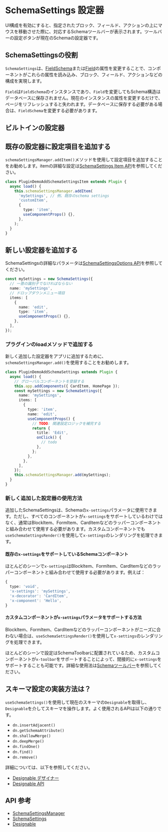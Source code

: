 # SchemaSettings 設定器

UI構成を有効にすると、指定されたブロック、フィールド、アクションの上にマウスを移動させた際に、対応するSchemaツールバーが表示されます。ツールバーの設定ボタンが現在のSchemaの設定器です。

## SchemaSettingsの役割

`SchemaSettings`は、[FieldSchema](https://client.docs.nocobase.com/core/ui-schema/designable#usefieldschema)または[Field](https://client.docs.nocobase.com/core/ui-schema/designable#usefield)の属性を変更することで、コンポーネントがこれらの属性を読み込み、ブロック、フィールド、アクションなどの構成を実現します。

`Field`は`FieldSchema`のインスタンスであり、`Field`を変更してもSchema構造はデータベースに保存されません。現在のインスタンスの属性を変更するだけで、ページをリフレッシュすると失われます。データベースに保存する必要がある場合は、`FieldSchema`を変更する必要があります。

## ビルトインの設定器

## 既存の設定器に設定項目を追加する

`schemaSettingsManager.addItem()`メソッドを使用して設定項目を追加することをお勧めします。itemの詳細な設定は[SchemaSettings Item API](https://client.docs.nocobase.com/core/ui-schema/schema-settings-manager#schemasettingsmanageradditem)を参照してください。

```ts
class PluginDemoAddSchemaSettingsItem extends Plugin {
  async load() {
    this.schemaSettingsManager.addItem(
      'mySettings', // 例、既存のschema settings
      'customItem',
      {
        type: 'item',
        useComponentProps() {},
      },
    );
  }
}
```

## 新しい設定器を追加する

SchemaSettingsの詳細なパラメータは[SchemaSettingsOptions API](https://client.docs-cn.nocobase.com/core/ui-schema/schema-settings#new-schemasettingsoptions)を参照してください。

```ts
const mySettings = new SchemaSettings({
  // 一意の識別子でなければならない
  name: 'mySettings',
  // ドロップダウンメニュー項目
  items: [
    {
      name: 'edit',
      type: 'item',
      useComponentProps() {},
    },
  ],
});
```

### プラグインのloadメソッドで追加する

新しく追加した設定器をアプリに追加するために、`schemaSettingsManager.add()`を使用することをお勧めします。

```ts
class PluginDemoAddSchemaSettings extends Plugin {
  async load() {
    // グローバルコンポーネントを登録する
    this.app.addComponents({ CardItem, HomePage });
    const mySettings = new SchemaSettings({
      name: 'mySettings',
      items: [
        {
          type: 'item',
          name: 'edit',
          useComponentProps() {
            // TODO: 関連設定ロジックを補完する
            return {
              title: 'Edit',
              onClick() {
                // todo
              },
            };
          },
        },
      ],
    });
    this.schemaSettingsManager.add(mySettings);
  }
}
```

### 新しく追加した設定器の使用方法

追加したSchemaSettingsは、Schemaの`x-settings`パラメータに使用できます。ただし、すべてのコンポーネントが`x-settings`をサポートしているわけではなく、通常はBlockItem、FormItem、CardItemなどのラッパーコンポーネントと組み合わせて使用する必要があります。カスタムコンポーネントでも`useSchemaSettingsRender()`を使用して`x-settings`のレンダリングを処理できます。

#### 既存の`x-settings`をサポートしているSchemaコンポーネント

ほとんどのシーンで`x-settings`はBlockItem、FormItem、CardItemなどのラッパーコンポーネントと組み合わせて使用する必要があります。例えば：

```ts
{
  type: 'void',
  'x-settings': 'mySettings',
  'x-decorator': 'CardItem',
  'x-component': 'Hello',
}
```

#### カスタムコンポーネントが`x-settings`パラメータをサポートする方法

BlockItem、FormItem、CardItemなどのラッパーコンポーネントがニーズに合わない場合は、`useSchemaSettingsRender()`を使用して`x-settings`のレンダリングを処理できます。

ほとんどのシーンで設定はSchemaToolbarに配置されているため、カスタムコンポーネントが`x-toolbar`をサポートすることによって、間接的に`x-settings`をサポートすることも可能です。詳細な使用法は[Schemaツールバー](/development/client/ui-schema/toolbar)を参照してください。

## スキーマ設定の実装方法は？

`useSchemaSettings()`を使用して現在のスキーマの`Designable`を取得し、`Designable`を介してスキーマを操作します。よく使用されるAPIは以下の通りです。

- `dn.insertAdjacent()`
- `dn.getSchemaAttribute()`
- `dn.shallowMerge()`
- `dn.deepMerge()`
- `dn.findOne()`
- `dn.find()`
- `dn.remove()`

詳細については、以下を参照してください。

- [Designable デザイナー](/development/client/ui-schema/designable)
- [Designable API](https://client.docs-cn.nocobase.com/core/ui-schema/designable)

## API 参考

- [SchemaSettingsManager](https://client.docs-nocobase.com/core/ui-schema/schema-settings-manager)
- [SchemaSettings](https://client.docs-nocobase.com/core/ui-schema/schema-settings)
- [Designable](https://client.docs-nocobase.com/core/ui-schema/designable)

